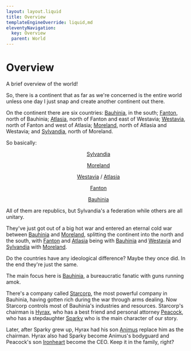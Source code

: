 ```yaml
---
layout: layout.liquid
title: Overview
templateEngineOverride: liquid,md
eleventyNavigation:
  key: Overview
  parent: World
---
```


# Overview

A brief overview of the world!

So, there is a continent that as far as we're concerned is the entire world unless one day I just snap and create another continent out there.

On the continent there are six countries: [Bauhinia](/world/bauhinia/), in the south; [Fanton](/world/fanton/), north of Bauhinia; [Atlasia](/world/atlasia/), north of Fanton and east of Westavia; [Westavia](/world/westavia/), north of Fanton and west of Atlasia; [Moreland](/world/moreland/), north of Atlasia and Westavia; and [Sylvandia](/world/sylvandia/), north of Moreland.

So basically:

<p style="text-align: center; text-indent: 0;"><a href="/world/sylvandia/">Sylvandia</a></p>

<p style="text-align: center; text-indent: 0;"><a href="/world/moreland/">Moreland</a></p>

<p style="text-align: center; text-indent: 0;"><a href="/world/westavia/">Westavia</a> / <a href="/world/atlasia/">Atlasia</a></p>

<p style="text-align: center; text-indent: 0;"><a href="/world/fanton/">Fanton</a></p>

<p style="text-align: center; text-indent: 0;"><a href="/world/bauhinia/">Bauhinia</a></p>

All of them are republics, but Sylvandia's a federation while others are all unitary.

They've just got out of a big hot war and entered an eternal cold war between [Bauhinia](/world/bauhinia/) and [Moreland](/world/moreland/), splitting the continent into the north and the south, with [Fanton](/world/fanton/) and [Atlasia](/world/atlasia/) being with [Bauhinia](/world/bauhinia/) and [Westavia](/world/westavia/) and [Sylvandia](/world/sylvandia/) with [Moreland](/world/moreland/).

Do the countries have any ideological difference? Maybe they once did. In the end they're just the same.

The main focus here is [Bauhinia](/world/bauhinia/), a bureaucratic fanatic with guns running amok.

There's a company called [Starcorp](/world/bauhinia/starcorp/), the most powerful company in Bauhinia, having gotten rich during the war through arms dealing. Now Starcorp controls most of Bauhinia's industries and resources. Starcorp's chairman is [Hyrax](/characters/hyrax/), who has a best friend and personal attorney [Peacock](/characters/peacock/), who has a stepdaughter [Sparky](/characters/sparky/) who is the main character of our story.

Later, after Sparky grew up, Hyrax had his son [Animus](/characters/animus/) replace him as the chairman. Hyrax also had Sparky become Animus's bodyguard and Peacock's son [Ironheart](/characters/ironheart/) become the CEO. Keep it in the family, right?
